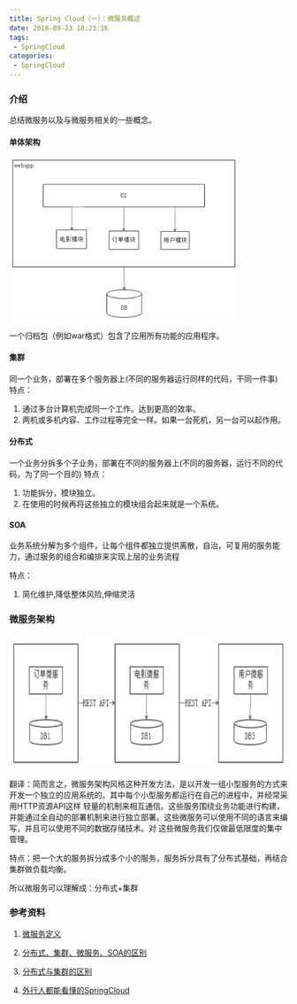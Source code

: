 ```yaml
---
title: Spring Cloud（一）：微服务概述
date: 2018-09-23 18:23:16
tags:
 - SpringCloud
categories: 
 - SpringCloud
---
```


### 介绍

总结微服务以及与微服务相关的一些概念。

#### 单体架构

![](microService\microservice01.png)

一个归档包（例如war格式）包含了应用所有功能的应用程序。

<!-- more -->

#### 集群

同一个业务，部署在多个服务器上(不同的服务器运行同样的代码，干同一件事)
特点：

1. 通过多台计算机完成同一个工作。达到更高的效率。
2. 两机或多机内容、工作过程等完全一样。如果一台死机，另一台可以起作用。

#### 分布式

一个业务分拆多个子业务，部署在不同的服务器上(不同的服务器，运行不同的代码，为了同一个目的)
特点：

1. 功能拆分，模块独立。
2. 在使用的时候再将这些独立的模块组合起来就是一个系统。

#### SOA

业务系统分解为多个组件，让每个组件都独立提供离散，自治，可复用的服务能力，通过服务的组合和编排来实现上层的业务流程 

特点：

1. 简化维护,降低整体风险,伸缩灵活

### 微服务架构

![](microService\microservice02.png)

翻译：简而言之，微服务架构风格这种开发方法，是以开发一组小型服务的方式来开发一个独立的应用系统的。其中每个小型服务都运行在自己的进程中，并经常采用HTTP资源API这样
轻量的机制来相互通信。这些服务围绕业务功能进行构建，并能通过全自动的部署机制来进行独立部署。这些微服务可以使用不同的语言来编写，并且可以使用不同的数据存储技术。对
这些微服务我们仅做最低限度的集中管理。

特点：把一个大的服务拆分成多个小的服务，服务拆分具有了分布式基础，再结合集群做负载均衡。

所以微服务可以理解成：分布式+集群

### 参考资料

1. [微服务定义](https://www.martinfowler.com/articles/microservices.html)

2. [分布式、集群、微服务、SOA的区别](https://blog.csdn.net/heatdeath/article/details/79038795)

3. [分布式与集群的区别](https://www.zhihu.com/question/20004877)
4. [外行人都能看懂的SpringCloud](https://mp.weixin.qq.com/s/q4U9972bdnEYGJ-FoqMw0A)



